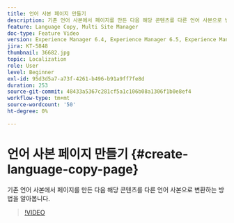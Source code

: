 ```yaml
---
title: 언어 사본 페이지 만들기
description: 기존 언어 사본에서 페이지를 만든 다음 해당 콘텐츠를 다른 언어 사본으로 변환하는 방법을 알아봅니다.
feature: Language Copy, Multi Site Manager
doc-type: Feature Video
version: Experience Manager 6.4, Experience Manager 6.5, Experience Manager as a Cloud Service
jira: KT-5848
thumbnail: 36682.jpg
topic: Localization
role: User
level: Beginner
exl-id: 95d3d5a7-a73f-4261-b496-b91a9ff7fe8d
duration: 253
source-git-commit: 48433a5367c281cf5a1c106b08a1306f1b0e8ef4
workflow-type: tm+mt
source-wordcount: '50'
ht-degree: 0%

---
```


# 언어 사본 페이지 만들기 {#create-language-copy-page}

기존 언어 사본에서 페이지를 만든 다음 해당 콘텐츠를 다른 언어 사본으로 변환하는 방법을 알아봅니다.

>[!VIDEO](https://video.tv.adobe.com/v/36682?quality=12&learn=on)

